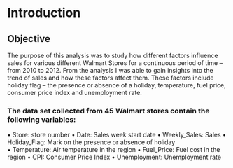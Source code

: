 # Introduction
## Objective
The purpose of this analysis was to study how different factors influence sales for various different Walmart Stores for a continuous period of time – from 2010 to 2012. From the analysis I was able to gain insights into the trend of sales and how these factors affect them. These factors include holiday flag – the presence or absence of a holiday, temperature, fuel price, consumer price index and unemployment rate. 
### The data set collected from 45 Walmart stores contain the following variables:
•	Store: store number
•	Date: Sales week start date
•	Weekly_Sales: Sales
•	Holiday_Flag: Mark on the presence or absence of holiday  
•	Temperature: Air temperature in the region
•	Fuel_Price: Fuel cost in the region
•	CPI: Consumer Price Index
•	Unemployment: Unemployment rate


